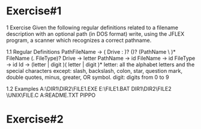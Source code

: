 # Exercise#1
1 Exercise
Given the following regular definitions related to a filename description with an optional path (in DOS format)
write, using the JFLEX program, a scanner which recognizes a correct pathname.

1.1 Regular Definitions
PathFileName → ( Drive : )? (\)? (PathName \ )* FileName (. FileType)?
Drive
 → letter
PathName
 → id
FileName
 → id
FileType
 → id
Id
 → (letter | digit )( letter | digit )*
letter: all the alphabet letters and the special characters except: slash, backslash, colon, star, question mark,
double quotes, minus, greater, OR symbol.
digit: digits from 0 to 9

1.2 Examples
A:\DIR1\DIR2\FILE1.EXE
E:\FILE1.BAT
DIR1\DIR2\FILE2
\UNIX\FILE.C
A:README.TXT
PIPPO


# Exercise#2
